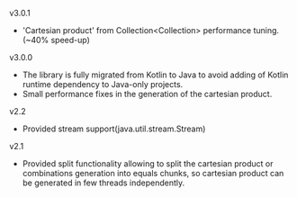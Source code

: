 v3.0.1
* 'Cartesian product' from Collection<Collection<T>> performance tuning.(~40% speed-up)

v3.0.0
* The library is fully migrated from Kotlin to Java to avoid adding of Kotlin runtime dependency to Java-only projects.
* Small performance fixes in the generation of the cartesian product.

v2.2
* Provided stream support(java.util.stream.Stream)

v2.1
* Provided split functionality allowing to split the cartesian product or combinations generation into equals chunks, so cartesian product can be generated in few threads independently.  
